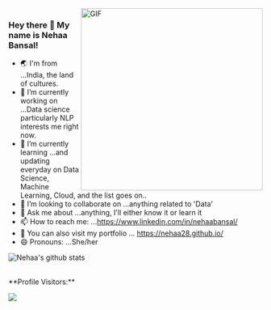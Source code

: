 <img align="right" alt="GIF" src="https://github.com/nehaa28/nehaa28/blob/main/gif.gif" width="360"/>

<!--https://i.imgur.com/9GNZGLH.gif

-->

### Hey there 👋 My name is Nehaa Bansal! 




<!--
**nehaa28/nehaa28** is a ✨ _special_ ✨ repository because its `README.md` (this file) appears on your GitHub profile.

Here are some ideas to get you started:
-->


- 🌏 I'm from ...India, the land of cultures.
- 🔭 I’m currently working on ...Data science particularly NLP interests me right now.
- 🌱 I’m currently learning ...and updating everyday on Data Science, Machine Learning, Cloud, and the list goes on..
- 👯 I’m looking to collaborate on ...anything related to 'Data'
- 💬 Ask me about ...anything, I'll either know it or learn it
- 📫 How to reach me: ...https://www.linkedin.com/in/nehaabansal/
- 💞️ You can also visit my portfolio ... https://nehaa28.github.io/
- 😄 Pronouns: ...She/her

![Nehaa's github stats](https://github-readme-stats.vercel.app/api?username=nehaa28&show_icons=true&theme=dark)

<br>
**Profile Visitors:** 

![](https://Visitor-badge.glitch.me/badge?page_id=nehaa28.profileviews-badge)

